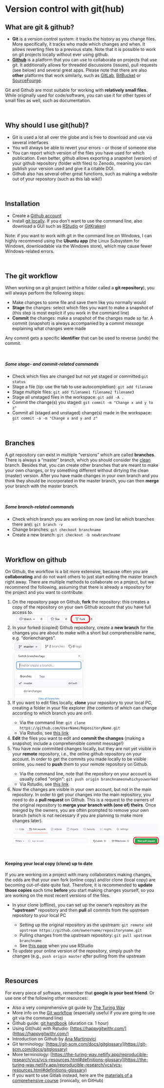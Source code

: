 # Version control with git(hub)

## What are git & github?

-	**Git** is a version control system: it tracks the history as you change files. More specifically, it tracks who made which changes and when. It allows reverting files to a previous state. Note that it is possible to work on git projects locally without ever using github.
-	[**Github**](https://github.com/) is a platform that you can use to collaborate on projects that use git. It additionally allows for threaded discussions (issues), pull requests (see below) and several great apps. Please note that there are also **other** platforms that work similarly, such as [GitLab](https://gitlab.com/), [BitBucket](https://bitbucket.org/product) or [SourceFourge](https://sourceforge.net/).

Git and Github are most suitable for working with **relatively small files**. While originally used for code/software, you can use it for other types of small files as well, such as documentation.

<br>

## Why should I use git(hub)?

- Git is used a lot all over the globe and is free to download and use via several interfaces
- You will always be able to revert your errors - or those of someone else
- You can report which version of the files you have used for which publication. Even better, github allows exporting a snapshot (version) of your github repository (folder with files) to Zenodo, meaning you can publish your version used and give it a citable DOI.
- Github also has several other great functions, such as making a website out of your repository (such as this lab wiki!)

<br>

## Installation

- Create a [Github account](https://github.com/join)
- Install [git locally](https://git-scm.com/download/). If you don't want to use the command line, also download a GUI such as [RStudio](http://www.geo.uzh.ch/microsite/reproducible_research/post/rr-rstudio-git/) or [GitKraken](https://www.gitkraken.com/download))

Note: if you want to work with git in the command line on Windows, I can highly recommend using the **Ubuntu app** (the Linux Subsystem for Windows, downloadable via the Windows store), which may cause fewer Windows-related errors.

<br>

## The git workflow

When working on a git project (within a folder called a **git repository**), you will always perform the following steps:

-	Make changes to some file and save them like you normally would
-	**Stage** the changes: select which files you want to make a snapshot of (this step is most explicit if you work in the command line) 
-	**Commit** the changes: make a snapshot of the changes made so far. A commit (snapshot) is always accompanied by a *commit message* explaining what changes were made

Any commit gets a specific **identifier** that can be used to reverse (undo) the commit.

<br>

##### **Some stage- and commit-related commands**

- Check which files are changed but not yet staged or committed:`git status`
- Stage a file (tip: use the tab to use autocompletion): `git add filename` 
- Stage multiple files: `git add filename1 filename2 filename3`
- Stage all unstaged files in the workspace: `git add -A .` 
- Commit the change(s) you staged: `git commit -m "Change x and y to z"`
- Commit all (staged and unstaged) change(s) made in the workspace: `git commit -a -m "Change x and y and z"`

<br>

## Branches

A git repository can exist in multiple “versions” which are called **branches**. There is always a “master” branch, which you should consider the <u>clean</u> branch. Besides that, you can create other branches that are meant to make your own changes, or try something different without dirtying the clean (master) version. After you have made changes in your own branch and you think they should be incorporated in the master branch, you can then **merge** your branch with the master branch. 

<br>

##### **Some branch-related commands**

- Check which branch you are working on now (and list which branches there are): `git branch -v`
- Change branches: `git checkout branchname`
- Create a new branch: `git checkout -b newbranchname`

<br>

## Workflow on github

On Github, the workflow is a bit more extensive, because often you are **collaborating** and do not want others to just start editing the master branch right away. There are multiple methods to collaborate on a project, but we recommend the following, assuming that there is already a repository for the project and you want to contribute:

<ol>
    <li>On the repository page on Github, <b>fork</b> the repository: this creates a copy of the repository on your own Github account that you have full access to.<br>
<img src="../img/fork.png" style="zoom:75%;" align="center" /></li>
    <li>In your forked (copied) Github repository, create a <b>new branch</b> for the changes you are about to make with a short but comprehensible name, e.g. “dorienchanges”. <br> <img src="../img/githubbranch.JPG" style="zoom:75%;" align="center" /></li>
    <li>If you want to edit files locally, <b>clone</b> your repository to your local PC, creating a folder in your file explorer (the contents of which can change according to which branch you are on!). </li>
    <ul>
        <li>Via the command line: <code>git clone https://github.com/UserName/RepositoryName.git</code></li>
        <li>Via Rstudio, see <a href=https://happygitwithr.com/new-github-first.html#new-rstudio-project-via-git-clone>this link</a></li>
    </ul>
    <li><b>Edit</b> the files you want to edit and <b>commit the changes</b> (making a snapshot; include a comprehensible commit message!)</li>
    <li>You have now committed changes locally, but they are not yet visible in your <b>remote</b> repository, i.e., the online github repository on your account. In order to get the commits you made locally to be visible online, you need to <b>push</b> them to your remote repository on Github.</li>
    <ul>
        <li>Via the command line, note that the repository on your account is usually called "origin": <code>git push origin branchnameonwhichyouworked</code></li>
        <li>Via Rstudio, see <a href=https://happygitwithr.com/new-github-first.html#push-your-local-changes-to-github>this link</a></li>
    </ul>
    <li>Now the changes are visible in your own account, but not in the main repository. In order to get your changes into the main repository, you need to do a <b>pull request</b> on Github. This is a request to the owners of the original repository to <b>merge your branch with (one of) theirs</b>. Once merged by the owners, you are often prompted to remove your own branch (which is not necessary if you are planning to make more changes later). <br> <img src="../img/pullrequest.png" style="zoom:75%;" align="center"/></li>
</ol>

<br>



#### Keeping your local copy (clone) up to date

If you are working on a project with many collaborators making changes, the odds are that your own fork (online copy) and/or clone (local copy) are becoming out-of-date quite fast. Therefore, it is recommended to **update those copies** each time **before** you start making changes yourself, so you are working on the most recent versions of the files.

<ul>
    <li>In your clone (offline), you can set up the owner’s repository as the <b>"upstream"</b> repository and then <b>pull</b> all commits from the upstream repository to your local PC</li>
    <ul>
        <li>Setting up the original repository as the upstream: <code>git remote add upstream https://github.com/ownername/repositoryname.git</code></li>
        <li>Pulling changes from the upstream repository: <code>git pull upstream branchname</code></li>
        <li>See <a href=https://happygitwithr.com/upstream-changes.html>this page</a> when you use RStudio</li>
    </ul>
<li>To update your online version of the repository, simply push the changes (e.g., <code>push origin master</code> <i>after</i> pulling from the upstream</li>
</ul>
<br>

## Resources

For every piece of software, remember that **google is your best friend**. Or use one of the following other resources:

- Also a very comprehensive git guide by [The Turing Way](https://the-turing-way.netlify.app/reproducible-research/vcs/vcs-git.html)
- More info on the [Git workflow](https://githowto.com/) (especially useful if you are going to use git via the command line)
- Github guide: [git handbook](https://guides.github.com/introduction/git-handbook/) (duration ca. 1 hour)
- Using Git(hub) with Rstudio: [https://happygitwithr.com/](https://happygitwithr.com/)
- Introduction on Github by [Ana Martinovici](https://github.com/eur-synclab/githubfun) 
- Git terminology: [https://git-scm.com/docs/gitglossary](https://git-scm.com/docs/gitglossary)
- More terminology: [https://the-turing-way.netlify.app/reproducible-research/vcs/vcs-resources.html#definitions-glossary](https://the-turing-way.netlify.app/reproducible-research/vcs/vcs-resources.html#definitions-glossary)
- If you want to use Gitlab instead, here are the [materials of a comprehensive course](https://github.com/NETWAYS/gitlab-training) (ironically, on GitHub)

